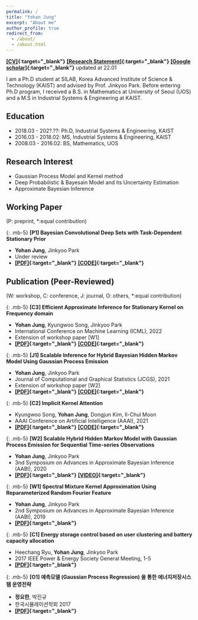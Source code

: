 ```yaml
---
permalink: /
title: "Yohan Jung"
excerpt: "About me"
author_profile: true
redirect_from: 
  - /about/
  - /about.html
---
```


**[[CV]](https://drive.google.com/file/d/1Ga4gctbENZB8RPv_3YDtuuWzFmZQ10ys/view?usp=sharing){:target="_blank"}** **[[Research Statement]](https://){:target="_blank"}**  **[[Google scholar]](https://scholar.google.com/citations?user=DwAJS14AAAAJ&hl=ko){:target="_blank"}** updated at 22.01

I am a Ph.D student at SILAB, Korea Advanced Institute of Science & Technology (KAIST) and advised by Prof. Jinkyoo Park. Before entering Ph.D program, I received a B.S. in Mathematics at University of Seoul (UOS) and a M.S in Industrial Systems & Engineering at KAIST.


<style type='text/css'>
  ul{
    margin:0;
    /* margin-top: -20px; */
  }
</style>  

## Education

* 2018.03 - 202?.??: Ph.D, Industrial Systems & Engineering, KAIST
* 2016.03 - 2018.02: MS, Industrial Systems & Engineering, KAIST
* 2008.03 - 2016.02: BS, Mathematics, UOS



## Research Interest

* Gaussian Process Model and Kernel method
* Deep Probabilistic & Bayesain Model and its Uncertainty Estimation
* Approximate Bayesian Inference


## Working Paper
(P: preprint, *:equal contribution)

{: .mb-5}
**[P1] Bayesian Convolutional Deep Sets with Task-Dependent Stationary Prior** 
* **Yohan Jung**, Jinkyoo Park  
* Under review
* **[[PDF]](https://){:target="_blank"}** **[[CODE]](https://){:target="_blank"}**    <br/>



## Publication (Peer-Reviewed)
(W: workshop, C: conference, J: journal, O: others, *:equal contribution)

{: .mb-5}
**[C3] Efficient Approximate Inference for Stationary Kernel on Frequency domain** 
* **Yohan Jung**, Kyungwoo Song, Jinkyoo Park  
* International Conference on Machine Learning (ICML), 2022
* Extension of workshop paper [W1]  
* **[[PDF]](https://drive.google.com/file/d/1NIIedej7CPBFP5IhqlUJXb42tC6OvhGH/view?usp=sharing){:target="_blank"}** **[[CODE]](https://github.com/becre2021/abinfergsm){:target="_blank"}**    <br/>

{: .mb-5}
**[J1] Scalable Inference for Hybrid Bayesian Hidden Markov Model Using Gaussian Process Emission** 
* **Yohan Jung**, Jinkyoo Park
* Journal of Computational and Graphical Statistics (JCGS), 2021
* Extension of workshop paper [W2]
* **[[PDF]](https://drive.google.com/file/d/1odWC2x8cU5C3v4Dw32K4iU0UhTIPZs4G/view?usp=sharing){:target="_blank"}** **[[CODE]](https://github.com/becre2021/abinferhmmgp){:target="_blank"}** <br/>

{: .mb-5}
**[C2] Implicit Kernel Attention** 
* Kyungwoo Song, **Yohan Jung**, Dongjun Kim, Il-Chul Moon
* AAAI Conference on Artificial Intelligence (AAAI), 2021
* **[[PDF]](https://ojs.aaai.org/index.php/AAAI/article/view/17168/16975){:target="_blank"}** **[[CODE]](https://github.com/gtshs2/Implicit_Kernel_Attention){:target="_blank"}**<br/>

{: .mb-5}
**[W2] Scalable Hybrid Hidden Markov Model with Gaussian Process Emission for Sequential Time-series Observations** 
* **Yohan Jung**, Jinkyoo Park
* 3nd Symposium on Advances in Approximate Bayesian Inference (AABI), 2020
* **[[PDF]](https://openreview.net/forum?id=gls08I17Zx){:target="_blank"}** **[[VIDEO]](https://youtu.be/W8V4GZ21KbE){:target="_blank"}**  <br/>

{: .mb-5}
**[W1] Spectral Mixture Kernel Approximation Using Reparameterized Random Fourier Feature** 
* **Yohan Jung**, Jinkyoo Park
* 2nd Symposium on Advances in Approximate Bayesian Inference (AABI), 2019
* **[[PDF]](https://openreview.net/pdf?id=HJlvKy3VFS){:target="_blank"}**   <br/>

{: .mb-5}
**[C1] Energy storage control based on user clustering and battery capacity allocation** 
* Heechang Ryu, **Yohan Jung**, Jinkyoo Park
* 2017 IEEE Power & Energy Society General Meeting, 1-5
* **[[PDF]](https://ieeexplore.ieee.org/document/8273768){:target="_blank"}**   <br/>

{: .mb-5}
**[O1] 예측모델 (Gaussian Process Regression) 을 통한 에너지저장시스템 운영전략** 
* **정요한**, 박진규
* 한국시뮬레이션학회 2017
* **[[PDF]](https://www.dbpia.co.kr/pdf/pdfView.do?nodeId=NODE07169362&mark=0&useDate=&ipRange=N&accessgl=Y&language=ko_KR){:target="_blank"}**   <br/>
